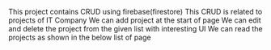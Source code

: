 This project contains CRUD using firebase(firestore)
This CRUD is related to projects of IT Company
We can add project at the start of page
We can edit and delete the project from the given list with interesting UI
We can read the projects as shown in the below list of page